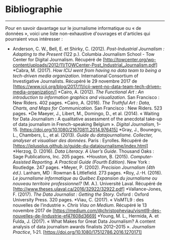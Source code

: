 # Bibliographie

-----

Pour en savoir davantage sur le journalisme informatique ou «&nbsp;de données&nbsp;», voici une liste non-exhaustive d'ouvrages et d'articles qui pourraient vous intéresser&nbsp;:

* Anderson, C. W., Bell, E. et Shirky, C. (2012). *Post-Industrial Journalism&nbsp;: Adapting to the Present* (122 p.). Columbia Journalism School - Tow Center for Digital Journalism. Récupéré de [http://towcenter.org/wp-content/uploads/2012/11/TOWCenter-Post_Industrial_Journalism.pdf]
*Cabra, M. (2017). *How ICIJ went from having no data team to being a tech-driven media organization*. International Consortium of Investigative Journalists. Récupéré le 29 novembre 2017 de [https://www.icij.org/blog/2017/11/icij-went-no-data-team-tech-driven-media-organization/]
*Cairo, A. (2012). *The Functional Art&nbsp;: An introduction to information graphics and visualization*. San Francisco&nbsp;: New Riders. 402 pages.
*Cairo, A. (2016). *The Truthful Art&nbsp;: Data, Charts, and Maps for Communication*. San Francisco&nbsp;: New Riders. 523 pages.
*De Maeyer, J., Libert, M., Domingo, D., et al. (2014). «&nbsp;Waiting for Data Journalism&nbsp;: A qualitative assessment of the anecdotal take-up of data journalism in French-speaking Belgium&nbsp;». *Digital Journalism*, 1–15. [https://doi.org/10.1080/21670811.2014.976415]
*Gray, J., Bounegru, L., Chambers, L., et al. (2013). *Guide du datajournalisme. Collecter, analyser et visualiser des données*. Paris : Eyrolles. Récupéré de [https://jplusplus.github.io/guide-du-datajournalisme/index.html]
*Herzog, D. (2016). *Data Literacy. A User’s Guide*. Thousand Oaks&nbsp;: Sage Publications, Inc. 205 pages.
*Houston, B. (2015). *Computer-Assisted Reporting. A Practical Guide (Fourth Edition)*. New York : Routledge. 247 pages.
*Meyer, P. (2002). *Precision Journalism (4th éd.)*. Lanham, MD&nbsp;: Rowman & Littlefield. 273 pages.
*Roy, J.-H. (2016). *Le journalisme informatique au Québec Expansion du journalisme ou nouveau territoire professionnel?* (M. A.). Université Laval. Récupéré de [http://www.theses.ulaval.ca/2016/32922/32922.pdf]
*Vallance-Jones, F. (2017). *The Data Journalist&nbsp;: Getting the Story.* Oxford : Oxford University Press. 320 pages.
*Viau, C. (2017). «&nbsp;VisMTL9&nbsp;: des nouvelles de l’industrie&nbsp;». *Chris Viau on Medium*. Récupéré le 13 novembre 2017 de [https://medium.com/@christopheviau/vismtl9-des-nouvelles-de-lindustrie-ef47608d3669]
*Young, M. L., Hermida, A. et Fulda, J. (2017). «&nbsp;What Makes for Great Data Journalism? A content analysis of data journalism awards finalists 2012–2015&nbsp;». *Journalism Practice*, 1‑21. [https://doi.org/10.1080/17512786.2016.1270171]